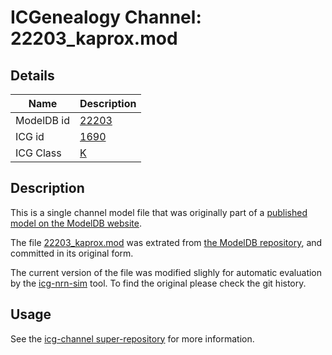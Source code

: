 # ICGenealogy Channel: 22203\_kaprox.mod

## Details

Name | Description
---- | -----------
ModelDB id | [22203](http://senselab.med.yale.edu/ModelDB/ShowModel.cshtml?model=22203)
ICG id | [1690](http://icg.neurotheory.ox.ac.uk/channels/1/1690)
ICG Class | [K](http://icg.neurotheory.ox.ac.uk/channels/1)

## Description

This is a single channel model file that was originally part of a [published model on the ModelDB website](http://senselab.med.yale.edu/ModelDB/ShowModel.cshtml?model=22203).


The file [22203\_kaprox.mod](22203_kaprox.mod) was extrated from [the ModelDB repository](http://senselab.med.yale.edu/ModelDB/ShowModel.cshtml?model=22203), and committed in its original form.

The current version of the file was modified slighly for automatic evaluation by the [icg-nrn-sim](https://github.com/icgenealogy/icg-nrn-sim) tool. To find the original please check the git history.


## Usage

See the [icg-channel super-repository](https://github.com/icgenealogy/icg-channels) for more information.